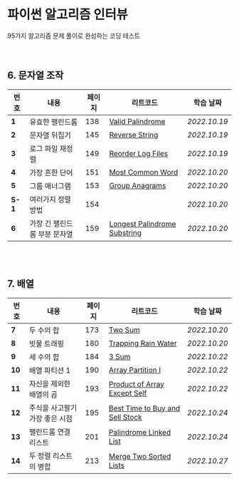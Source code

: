 # 파이썬 알고리즘 인터뷰
95가지 알고리즘 문제 풀이로 완성하는 코딩 테스트
<br><br><br>

## 6. 문자열 조작

|번호|내용|페이지|리트코드|학습 날짜|
|---|---|---|---|---|
|**1**|유효한 팰린드롬|138|[Valid Palindrome](https://leetcode.com/problems/valid-palindrome)|*2022.10.19*|
|**2**|문자열 뒤집기|145|[Reverse String](https://leetcode.com/problems/reverse-stringpalindrome)|*2022.10.19*|
|**3**|로그 파일 재정렬|149|[Reorder Log Files](https://leetcode.com/problems/reorder-data-in-log-files)|*2022.10.19*|
|**4**|가장 흔한 단어|151|[Most Common Word](https://leetcode.com/problems/most-common-word)|*2022.10.20*|
|**5**|그룹 애너그램|153|[Group Anagrams](https://leetcode.com/problems/group-anagrams)|*2022.10.20*|
|**5-1**|여러가지 정렬 방법|154||*2022.10.20*|
|**6**|가장 긴 팰린드롬 부분 문자열|159|[Longest Palindrome Substring](https://leetcode.com/longest-palindromic-substring)|*2022.10.20*|

<br><br>

## 7. 배열

|번호|내용|페이지|리트코드|학습 날짜|
|---|---|---|---|---|
|**7**|두 수의 합|173|[Two Sum](https://leetcode.com/problems/two-sum)|*2022.10.20*|
|**8**|빗물 트래핑|180|[Trapping Rain Water](https://leetcode.com/problems/trapping-rain-water)|*2022.10.20*|
|**9**|세 수의 합|184|[3 Sum](https://leetcode.com/problems/3sum)|*2022.10.22*|
|**10**|배열 파티션 1|190|[Array Partition I](https://leetcode.com/problems/array-partition-i)|*2022.10.22*|
|**11**|자신을 제외한 배열의 곱|193|[Product of Array Except Self](https://leetcode.com/problems/product-of-array-except-self)|*2022.10.22*|
|**12**|주식을 사고팔기 가장 좋은 시점|195|[Best Time to Buy and Sell Stock](https://leetcode.com/problems/best-time-to-buy-and-sell-stock)|*2022.10.24*|
|**13**|팰린드롬 연결 리스트|201|[Palindrome Linked List](https://leetcode.com/problems/palindrome-linked-list)|*2022.10.24*|
|**14**|두 정렬 리스트의 병합|213|[Merge Two Sorted Lists](https://leetcode.com/problems/merge-two-sorted-lists)|*2022.10.27*|